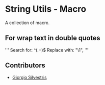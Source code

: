 # String Utils - Macro

A collection of macro.

## For wrap text in double quotes

'''
Search for: ^(.+)$
Replace with: "\1",
'''

## Contributors

* [Giorgio Silvestris](https://github.com/giosil)
